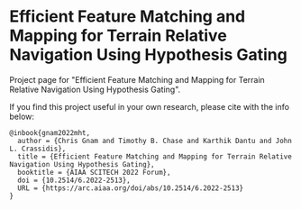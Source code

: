 # Efficient Feature Matching and Mapping for Terrain Relative Navigation Using Hypothesis Gating
Project page for "Efficient Feature Matching and Mapping for Terrain Relative Navigation Using Hypothesis Gating".

If you find this project useful in your own research, please cite with the info below:
```
@inbook{gnam2022mht,
  author = {Chris Gnam and Timothy B. Chase and Karthik Dantu and John L. Crassidis},
  title = {Efficient Feature Matching and Mapping for Terrain Relative Navigation Using Hypothesis Gating},
  booktitle = {AIAA SCITECH 2022 Forum},
  doi = {10.2514/6.2022-2513},
  URL = {https://arc.aiaa.org/doi/abs/10.2514/6.2022-2513}
}
```
